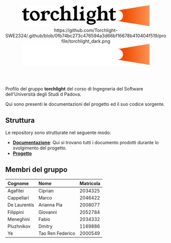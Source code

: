 <p align="center">
  <img width="400" src="profile/torchlight_light.png#gh-dark-mode-only">
  https://github.com/Torchlight-SWE2324/.github/blob/0fb74bc273c476594a3d66bf16678b410404f519/profile/torchlight_dark.png
  <img width="400" src="profile/torchlight_dark.png#gh-light-mode-only">
</p>

</br>
</br>

Profilo del gruppo **torchlight** del corso di Ingegneria del Software dell'Università degli Studi d Padova.

Qui sono presenti le documentazioni del progetto ed il suo codice sorgente.

## Struttura

Le repository sono strutturate nel seguente modo:

- [**Documentazione**](https://github.com/Torchlight-SWE2324/Documentazione): Qui si trovano tutti i documento prodotti durante lo svolgimento del progetto.
- [**Progetto**](https://github.com/Torchlight-SWE2324/Project)

## Membri del gruppo

| Cognome      | Nome             | Matricola |
| :----------- | :--------------  | :-------- |
| Agafitei     | Ciprian          | 2034325   |
| Cappellari   | Marco            | 2046422   |
| De Laurentis | Arianna Pia      | 2008077   |
| Filippini    | Giovanni         | 2052784   |
| Meneghini    | Fabio            | 2034332   |
| Pluzhnikov   | Dmitry           | 1169886   |
| Ye           | Tao Ren Federico | 2000549   |
